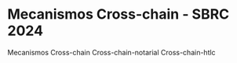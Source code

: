 # Mecanismos Cross-chain - SBRC 2024

Mecanismos Cross-chain
  Cross-chain-notarial
  Cross-chain-htlc
